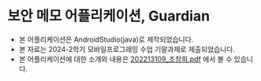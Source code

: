 # 보안 메모 어플리케이션, Guardian
- 본 어플리케이션은 AndroidStudio(java)로 제작되었습니다.<br>
- 본 자료는 2024-2학기 모바일프로그래밍 수업 기말과제로 제출되었습니다.
- 본 어플리케이션에 대한 소개와 내용은 [202213109_조창희.pdf](https://github.com/Changhee-Cho/Guardian-App/blob/main/2024%202%ED%95%99%EA%B8%B0%20%EB%AA%A8%EB%B0%94%EC%9D%BC%ED%94%84%EB%A1%9C%EA%B7%B8%EB%9E%98%EB%B0%8D%20%EC%88%98%EC%97%85%20%EC%A0%9C%EC%B6%9C%EB%AC%BC/202213109_%EC%A1%B0%EC%B0%BD%ED%9D%AC.pdf)
에서 볼 수 있습니다.
